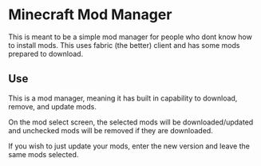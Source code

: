 # Minecraft Mod Manager


This is meant to be a simple mod manager for people who dont know how to install mods. This uses fabric (the better) client and has some mods prepared to download.

## Use

This is a mod manager, meaning it has built in capability to download, remove, and update mods.

On the mod select screen, the selected mods will be downloaded/updated and unchecked mods will be removed if they are downloaded.

If you wish to just update your mods, enter the new version and leave the same mods selected.